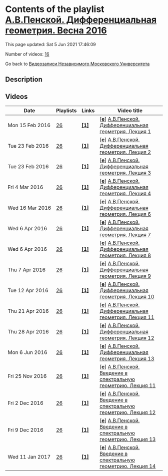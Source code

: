 # Contents of the playlist [А.В.Пенской. Дифференциальная геометрия. Весна 2016](https://www.youtube.com/playlist?list=PLp9ABVh6_x4HvuobyjCRvsJbQONR294hB)

This page updated: Sat 5 Jun 2021 17:46:09

Number of videos: [16](#videos)

Go back to [Видеозаписи Независимого Московского Университета](../README.md)

## Description



## Videos

|Date|Playlists|Links|Video title|
|---|---|---|---|
| Mon&nbsp;15&nbsp;Feb&nbsp;2016 | [26](../playlists/26 "А.В.Пенской. Дифференциальная геометрия. Весна 2016") | [**[1]**](http://ium.mccme.ru/s16/difgem.html) | [[**e**](https://studio.youtube.com/video/7Yg5MvqJznM/edit "Edit")] [А.В.Пенской. Дифференциальная геометрия. Лекция 1](https://www.youtube.com/watch?v=7Yg5MvqJznM&list=PLp9ABVh6_x4HvuobyjCRvsJbQONR294hB "Курс НМУ, рекомендованный для 2 курса. 8 февраля 2016 г. 17:30, НМУ 304 (Москва, Большой Власьевский пер., 11) http://ium.mccme.ru/s16/difgem.html") |
| Tue&nbsp;23&nbsp;Feb&nbsp;2016 | [26](../playlists/26 "А.В.Пенской. Дифференциальная геометрия. Весна 2016") | [**[1]**](http://ium.mccme.ru/s16/difgem.html) | [[**e**](https://studio.youtube.com/video/N6hTmxHy7VI/edit "Edit")] [А.В.Пенской. Дифференциальная геометрия. Лекция 2](https://www.youtube.com/watch?v=N6hTmxHy7VI&list=PLp9ABVh6_x4HvuobyjCRvsJbQONR294hB "Курс НМУ, рекомендованный для 2 курса. 15 февраля 2016 г. 17:30, НМУ 304 (Москва, Большой Власьевский пер., 11) http://ium.mccme.ru/s16/difgem.html") |
| Tue&nbsp;23&nbsp;Feb&nbsp;2016 | [26](../playlists/26 "А.В.Пенской. Дифференциальная геометрия. Весна 2016") | [**[1]**](http://ium.mccme.ru/s16/difgem.html) | [[**e**](https://studio.youtube.com/video/rnybHP6ZgD4/edit "Edit")] [А.В.Пенской. Дифференциальная геометрия. Лекция 3](https://www.youtube.com/watch?v=rnybHP6ZgD4&list=PLp9ABVh6_x4HvuobyjCRvsJbQONR294hB "Курс НМУ, рекомендованный для 2 курса. 22 февраля 2016 г. 17:30, НМУ 304 (Москва, Большой Власьевский пер., 11) http://ium.mccme.ru/s16/difgem.html") |
| Fri&nbsp;4&nbsp;Mar&nbsp;2016 | [26](../playlists/26 "А.В.Пенской. Дифференциальная геометрия. Весна 2016") | [**[1]**](http://ium.mccme.ru/s16/difgem.html) | [[**e**](https://studio.youtube.com/video/Cr6dNAZToBQ/edit "Edit")] [А.В.Пенской. Дифференциальная геометрия. Лекция 4](https://www.youtube.com/watch?v=Cr6dNAZToBQ&list=PLp9ABVh6_x4HvuobyjCRvsJbQONR294hB "Курс НМУ, рекомендованный для 2 курса. 29 февраля 2016 г. 17:30, НМУ 304 (Москва, Большой Власьевский пер., 11) http://ium.mccme.ru/s16/difgem.html") |
| Wed&nbsp;16&nbsp;Mar&nbsp;2016 | [26](../playlists/26 "А.В.Пенской. Дифференциальная геометрия. Весна 2016") | [**[1]**](http://ium.mccme.ru/s16/difgem.html) | [[**e**](https://studio.youtube.com/video/w7mc77zG-z0/edit "Edit")] [А.В.Пенской. Дифференциальная геометрия. Лекция 6](https://www.youtube.com/watch?v=w7mc77zG-z0&list=PLp9ABVh6_x4HvuobyjCRvsJbQONR294hB "Лекция 5 отсутствует по техническим причинам. Курс НМУ, рекомендованный для 2 курса. 14 марта 2016 г. 17:30, НМУ 304 (Москва, Большой Власьевский пер., 11) http://ium.mccme.ru/s16/difgem.html") |
| Wed&nbsp;6&nbsp;Apr&nbsp;2016 | [26](../playlists/26 "А.В.Пенской. Дифференциальная геометрия. Весна 2016") | [**[1]**](http://ium.mccme.ru/s16/difgem.html) | [[**e**](https://studio.youtube.com/video/wQAezlb9K6Y/edit "Edit")] [А.В.Пенской. Дифференциальная геометрия. Лекция 7](https://www.youtube.com/watch?v=wQAezlb9K6Y&list=PLp9ABVh6_x4HvuobyjCRvsJbQONR294hB "Курс НМУ, рекомендованный для 2 курса. 21 марта 2016 г. 17:30, НМУ 304 (Москва, Большой Власьевский пер., 11) http://ium.mccme.ru/s16/difgem.html") |
| Wed&nbsp;6&nbsp;Apr&nbsp;2016 | [26](../playlists/26 "А.В.Пенской. Дифференциальная геометрия. Весна 2016") | [**[1]**](http://ium.mccme.ru/s16/difgem.html) | [[**e**](https://studio.youtube.com/video/TzKt38OLN7c/edit "Edit")] [А.В.Пенской. Дифференциальная геометрия. Лекция 8](https://www.youtube.com/watch?v=TzKt38OLN7c&list=PLp9ABVh6_x4HvuobyjCRvsJbQONR294hB "Курс НМУ, рекомендованный для 2 курса. 28 марта 2016 г. 17:30, НМУ 304 (Москва, Большой Власьевский пер., 11) http://ium.mccme.ru/s16/difgem.html") |
| Thu&nbsp;7&nbsp;Apr&nbsp;2016 | [26](../playlists/26 "А.В.Пенской. Дифференциальная геометрия. Весна 2016") | [**[1]**](http://ium.mccme.ru/s16/difgem.html) | [[**e**](https://studio.youtube.com/video/k_PYdIbzo7Q/edit "Edit")] [А.В.Пенской. Дифференциальная геометрия. Лекция 9](https://www.youtube.com/watch?v=k_PYdIbzo7Q&list=PLp9ABVh6_x4HvuobyjCRvsJbQONR294hB "Курс НМУ, рекомендованный для 2 курса. 4 апреля 2016 г. 17:30, НМУ 304 (Москва, Большой Власьевский пер., 11) http://ium.mccme.ru/s16/difgem.html") |
| Tue&nbsp;12&nbsp;Apr&nbsp;2016 | [26](../playlists/26 "А.В.Пенской. Дифференциальная геометрия. Весна 2016") | [**[1]**](http://ium.mccme.ru/s16/difgem.html) | [[**e**](https://studio.youtube.com/video/-o6YB4GWTxc/edit "Edit")] [А.В.Пенской. Дифференциальная геометрия. Лекция 10](https://www.youtube.com/watch?v=-o6YB4GWTxc&list=PLp9ABVh6_x4HvuobyjCRvsJbQONR294hB "Курс НМУ, рекомендованный для 2 курса. 11 апреля 2016 г. 17:30, НМУ 304 (Москва, Большой Власьевский пер., 11) http://ium.mccme.ru/s16/difgem.html") |
| Thu&nbsp;21&nbsp;Apr&nbsp;2016 | [26](../playlists/26 "А.В.Пенской. Дифференциальная геометрия. Весна 2016") | [**[1]**](http://ium.mccme.ru/s16/difgem.html) | [[**e**](https://studio.youtube.com/video/SDu5ssroqTk/edit "Edit")] [А.В.Пенской. Дифференциальная геометрия. Лекция 11](https://www.youtube.com/watch?v=SDu5ssroqTk&list=PLp9ABVh6_x4HvuobyjCRvsJbQONR294hB "Курс НМУ, рекомендованный для 2 курса. 18 апреля 2016 г. 17:30, НМУ 304 (Москва, Большой Власьевский пер., 11) http://ium.mccme.ru/s16/difgem.html") |
| Thu&nbsp;28&nbsp;Apr&nbsp;2016 | [26](../playlists/26 "А.В.Пенской. Дифференциальная геометрия. Весна 2016") | [**[1]**](http://ium.mccme.ru/s16/difgem.html) | [[**e**](https://studio.youtube.com/video/REDIOuEbQyI/edit "Edit")] [А.В.Пенской. Дифференциальная геометрия. Лекция 12](https://www.youtube.com/watch?v=REDIOuEbQyI&list=PLp9ABVh6_x4HvuobyjCRvsJbQONR294hB "Курс НМУ, рекомендованный для 2 курса. 25 апреля 2016 г. 17:30, НМУ 304 (Москва, Большой Власьевский пер., 11) http://ium.mccme.ru/s16/difgem.html") |
| Mon&nbsp;6&nbsp;Jun&nbsp;2016 | [26](../playlists/26 "А.В.Пенской. Дифференциальная геометрия. Весна 2016") | [**[1]**](http://ium.mccme.ru/s16/difgem.html) | [[**e**](https://studio.youtube.com/video/7YhcZ4UEoRs/edit "Edit")] [А.В.Пенской. Дифференциальная геометрия. Лекция 13](https://www.youtube.com/watch?v=7YhcZ4UEoRs&list=PLp9ABVh6_x4HvuobyjCRvsJbQONR294hB "Курс НМУ, рекомендованный для 2 курса. 25 апреля 2016 г. 17:30, НМУ 304 (Москва, Большой Власьевский пер., 11) http://ium.mccme.ru/s16/difgem.html") |
| Fri&nbsp;25&nbsp;Nov&nbsp;2016 | [26](../playlists/26 "А.В.Пенской. Дифференциальная геометрия. Весна 2016") | [**[1]**](http://ium.mccme.ru/f16/f16-penskoi.html) | [[**e**](https://studio.youtube.com/video/URqWHIrw1jk/edit "Edit")] [А.В.Пенской. Введение в спектральную геометрию. Лекция 11](https://www.youtube.com/watch?v=URqWHIrw1jk&list=PLp9ABVh6_x4HvuobyjCRvsJbQONR294hB "Спецкурс НМУ, рекомендованный для 2-5-го курса. 22 ноября 2016 г. 17:30, НМУ 303 (Москва, Большой Власьевский пер., 11) http://ium.mccme.ru/f16/f16-penskoi.html") |
| Fri&nbsp;2&nbsp;Dec&nbsp;2016 | [26](../playlists/26 "А.В.Пенской. Дифференциальная геометрия. Весна 2016") | [**[1]**](http://ium.mccme.ru/f16/f16-penskoi.html) | [[**e**](https://studio.youtube.com/video/1NfyLYVSfQE/edit "Edit")] [А.В.Пенской. Введение в спектральную геометрию. Лекция 12](https://www.youtube.com/watch?v=1NfyLYVSfQE&list=PLp9ABVh6_x4HvuobyjCRvsJbQONR294hB "Спецкурс НМУ, рекомендованный для 2-5-го курса. 29 ноября 2016 г. 17:30, НМУ 303 (Москва, Большой Власьевский пер., 11) http://ium.mccme.ru/f16/f16-penskoi.html") |
| Fri&nbsp;9&nbsp;Dec&nbsp;2016 | [26](../playlists/26 "А.В.Пенской. Дифференциальная геометрия. Весна 2016") | [**[1]**](http://ium.mccme.ru/f16/f16-penskoi.html) | [[**e**](https://studio.youtube.com/video/3-lkw_KMCak/edit "Edit")] [А.В.Пенской. Введение в спектральную геометрию. Лекция 13](https://www.youtube.com/watch?v=3-lkw_KMCak&list=PLp9ABVh6_x4HvuobyjCRvsJbQONR294hB "Спецкурс НМУ, рекомендованный для 2-5-го курса. 6 декабря 2016 г. 17:30, НМУ 303 (Москва, Большой Власьевский пер., 11) http://ium.mccme.ru/f16/f16-penskoi.html") |
| Wed&nbsp;11&nbsp;Jan&nbsp;2017 | [26](../playlists/26 "А.В.Пенской. Дифференциальная геометрия. Весна 2016") | [**[1]**](http://ium.mccme.ru/f16/f16-penskoi.html) | [[**e**](https://studio.youtube.com/video/0l1aUYL0UiY/edit "Edit")] [А.В.Пенской. Введение в спектральную геометрию. Лекция 14](https://www.youtube.com/watch?v=0l1aUYL0UiY&list=PLp9ABVh6_x4HvuobyjCRvsJbQONR294hB "Спецкурс НМУ, рекомендованный для 2-5-го курса. 13 декабря 2016 г. 17:30, НМУ 303 (Москва, Большой Власьевский пер., 11) http://ium.mccme.ru/f16/f16-penskoi.html") |
